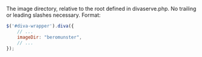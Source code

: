 The image directory, relative to the root defined in divaserve.php. No trailing
or leading slashes necessary. Format:

```javascript
$('#diva-wrapper').diva({
    // ...
    imageDir: "beromunster",
    // ...
});
```
